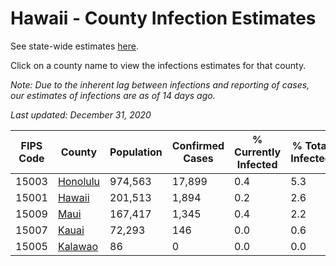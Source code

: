 # Hawaii - County Infection Estimates

See state-wide estimates [here](/infections/us-hi).

Click on a county name to view the infections estimates for that county.

*Note: Due to the inherent lag between infections and reporting of cases, our estimates of infections are as of 14 days ago.*

*Last updated: December 31, 2020*

|   FIPS Code |               County |   Population |   Confirmed Cases |   % Currently Infected |   % Total Infected |
|-------------|----------------------|--------------|-------------------|------------------------|--------------------|
|       15003 | [Honolulu](honolulu) |      974,563 |            17,899 |                    0.4 |                5.3 |
|       15001 |     [Hawaii](hawaii) |      201,513 |             1,894 |                    0.2 |                2.6 |
|       15009 |         [Maui](maui) |      167,417 |             1,345 |                    0.4 |                2.2 |
|       15007 |       [Kauai](kauai) |       72,293 |               146 |                    0.0 |                0.6 |
|       15005 |   [Kalawao](kalawao) |           86 |                 0 |                    0.0 |                0.0 |